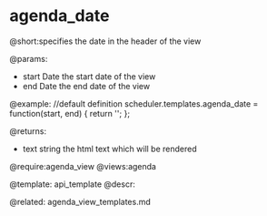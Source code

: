 agenda_date
=============
@short:specifies the date in the header of the view
	
@params:
- start 	Date 	the start date of the view
- end 	Date 	the end date of the view

@example:
//default definition
scheduler.templates.agenda_date = function(start, end) {
 	return '';
};

@returns: 
- text      string       the html text which will be rendered

@require:agenda_view
@views:agenda

@template:	api_template
@descr:

@related:
	agenda_view_templates.md